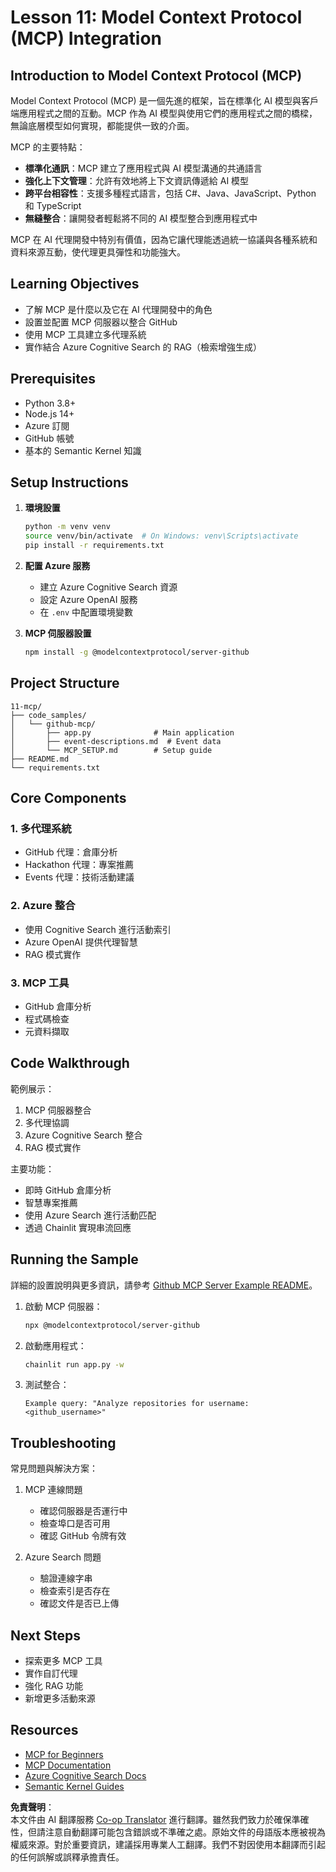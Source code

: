 <!--
CO_OP_TRANSLATOR_METADATA:
{
  "original_hash": "bbce3572338711aeab758506379ab716",
  "translation_date": "2025-07-12T13:45:20+00:00",
  "source_file": "11-mcp/README.md",
  "language_code": "hk"
}
-->
# Lesson 11: Model Context Protocol (MCP) Integration

## Introduction to Model Context Protocol (MCP)

Model Context Protocol (MCP) 是一個先進的框架，旨在標準化 AI 模型與客戶端應用程式之間的互動。MCP 作為 AI 模型與使用它們的應用程式之間的橋樑，無論底層模型如何實現，都能提供一致的介面。

MCP 的主要特點：

- **標準化通訊**：MCP 建立了應用程式與 AI 模型溝通的共通語言
- **強化上下文管理**：允許有效地將上下文資訊傳遞給 AI 模型
- **跨平台相容性**：支援多種程式語言，包括 C#、Java、JavaScript、Python 和 TypeScript
- **無縫整合**：讓開發者輕鬆將不同的 AI 模型整合到應用程式中

MCP 在 AI 代理開發中特別有價值，因為它讓代理能透過統一協議與各種系統和資料來源互動，使代理更具彈性和功能強大。

## Learning Objectives
- 了解 MCP 是什麼以及它在 AI 代理開發中的角色
- 設置並配置 MCP 伺服器以整合 GitHub
- 使用 MCP 工具建立多代理系統
- 實作結合 Azure Cognitive Search 的 RAG（檢索增強生成）

## Prerequisites
- Python 3.8+
- Node.js 14+
- Azure 訂閱
- GitHub 帳號
- 基本的 Semantic Kernel 知識

## Setup Instructions

1. **環境設置**
   ```bash
   python -m venv venv
   source venv/bin/activate  # On Windows: venv\Scripts\activate
   pip install -r requirements.txt
   ```

2. **配置 Azure 服務**
   - 建立 Azure Cognitive Search 資源
   - 設定 Azure OpenAI 服務
   - 在 `.env` 中配置環境變數

3. **MCP 伺服器設置**
   ```bash
   npm install -g @modelcontextprotocol/server-github
   ```

## Project Structure

```
11-mcp/
├── code_samples/
│   └── github-mcp/
│       ├── app.py              # Main application
│       ├── event-descriptions.md  # Event data
│       └── MCP_SETUP.md        # Setup guide
├── README.md
└── requirements.txt
```

## Core Components

### 1. 多代理系統
- GitHub 代理：倉庫分析
- Hackathon 代理：專案推薦
- Events 代理：技術活動建議

### 2. Azure 整合
- 使用 Cognitive Search 進行活動索引
- Azure OpenAI 提供代理智慧
- RAG 模式實作

### 3. MCP 工具
- GitHub 倉庫分析
- 程式碼檢查
- 元資料擷取

## Code Walkthrough

範例展示：
1. MCP 伺服器整合
2. 多代理協調
3. Azure Cognitive Search 整合
4. RAG 模式實作

主要功能：
- 即時 GitHub 倉庫分析
- 智慧專案推薦
- 使用 Azure Search 進行活動匹配
- 透過 Chainlit 實現串流回應

## Running the Sample

詳細的設置說明與更多資訊，請參考 [Github MCP Server Example README](./code_samples/github-mcp/README.md)。

1. 啟動 MCP 伺服器：
   ```bash
   npx @modelcontextprotocol/server-github
   ```

2. 啟動應用程式：
   ```bash
   chainlit run app.py -w
   ```

3. 測試整合：
   ```
   Example query: "Analyze repositories for username: <github_username>"
   ```

## Troubleshooting

常見問題與解決方案：
1. MCP 連線問題
   - 確認伺服器是否運行中
   - 檢查埠口是否可用
   - 確認 GitHub 令牌有效

2. Azure Search 問題
   - 驗證連線字串
   - 檢查索引是否存在
   - 確認文件是否已上傳

## Next Steps
- 探索更多 MCP 工具
- 實作自訂代理
- 強化 RAG 功能
- 新增更多活動來源

## Resources
- [MCP for Beginners](https://aka.ms/mcp-for-beginners)  
- [MCP Documentation](https://github.com/microsoft/semantic-kernel/tree/main/python/semantic-kernel/semantic_kernel/connectors/mcp)
- [Azure Cognitive Search Docs](https://learn.microsoft.com/azure/search/)
- [Semantic Kernel Guides](https://learn.microsoft.com/semantic-kernel/)

**免責聲明**：  
本文件由 AI 翻譯服務 [Co-op Translator](https://github.com/Azure/co-op-translator) 進行翻譯。雖然我們致力於確保準確性，但請注意自動翻譯可能包含錯誤或不準確之處。原始文件的母語版本應被視為權威來源。對於重要資訊，建議採用專業人工翻譯。我們不對因使用本翻譯而引起的任何誤解或誤釋承擔責任。